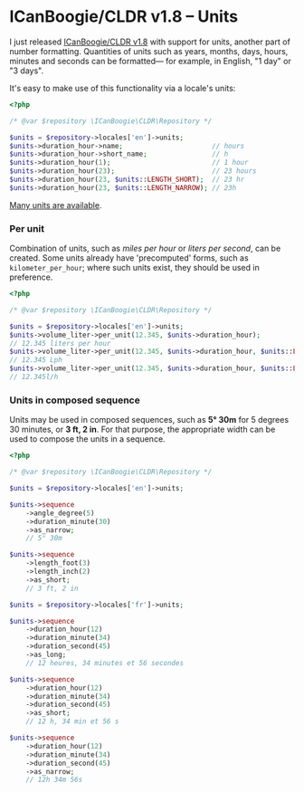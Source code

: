 # ICanBoogie/CLDR v1.8 – Units

I just released [ICanBoogie/CLDR v1.8][] with support for units, another part of number formatting.
Quantities of units such as years, months, days, hours, minutes and seconds can be formatted— for
example, in English, "1 day" or "3 days".

<!-- body -->

It's easy to make use of this functionality via a locale's units:

```php
<?php

/* @var $repository \ICanBoogie\CLDR\Repository */

$units = $repository->locales['en']->units;
$units->duration_hour->name;                      // hours
$units->duration_hour->short_name;                // h
$units->duration_hour(1);                         // 1 hour
$units->duration_hour(23);                        // 23 hours
$units->duration_hour(23, $units::LENGTH_SHORT);  // 23 hr
$units->duration_hour(23, $units::LENGTH_NARROW); // 23h
```

[Many units are available](http://unicode.org/reports/tr35/tr35-general.html#Unit_Elements).

### Per unit

Combination of units, such as _miles per hour_ or _liters per second_, can be created. Some units
already have 'precomputed' forms, such as `kilometer_per_hour`; where such units exist, they should
be used in preference.

```php
<?php

/* @var $repository \ICanBoogie\CLDR\Repository */

$units = $repository->locales['en']->units;
$units->volume_liter->per_unit(12.345, $units->duration_hour);
// 12.345 liters per hour
$units->volume_liter->per_unit(12.345, $units->duration_hour, $units::LENGTH_SHORT);
// 12.345 Lph
$units->volume_liter->per_unit(12.345, $units->duration_hour, $units::LENGTH_NARROW);
// 12.345l/h
```

### Units in composed sequence

Units may be used in composed sequences, such as **5° 30m** for 5 degrees 30 minutes, or **3 ft, 2
in**. For that purpose, the appropriate width can be used to compose the units in a sequence.

```php
<?php

/* @var $repository \ICanBoogie\CLDR\Repository */

$units = $repository->locales['en']->units;

$units->sequence
	->angle_degree(5)
	->duration_minute(30)
	->as_narrow;
	// 5° 30m

$units->sequence
	->length_foot(3)
	->length_inch(2)
	->as_short;
	// 3 ft, 2 in

$units = $repository->locales['fr']->units;

$units->sequence
	->duration_hour(12)
	->duration_minute(34)
	->duration_second(45)
	->as_long;
	// 12 heures, 34 minutes et 56 secondes

$units->sequence
	->duration_hour(12)
	->duration_minute(34)
	->duration_second(45)
	->as_short;
	// 12 h, 34 min et 56 s

$units->sequence
	->duration_hour(12)
	->duration_minute(34)
	->duration_second(45)
	->as_narrow;
	// 12h 34m 56s
```





[ICanBoogie/CLDR v1.8]: https://github.com/ICanBoogie/CLDR
